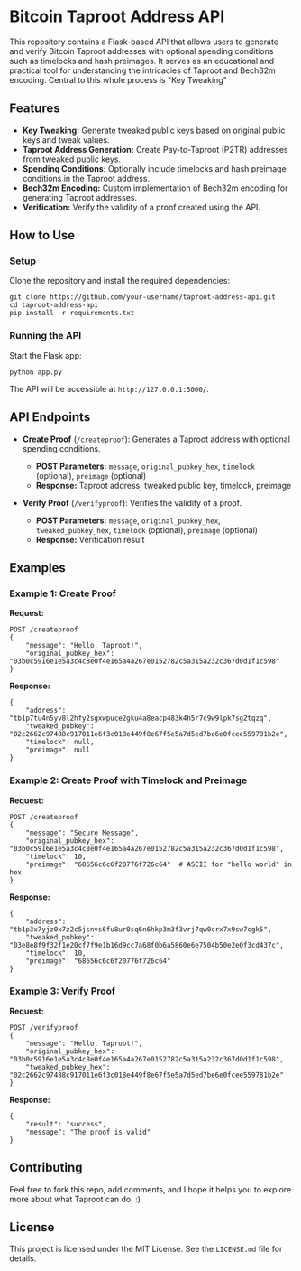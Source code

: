 # Bitcoin Taproot Address API

This repository contains a Flask-based API that allows users to generate and verify Bitcoin Taproot addresses with optional spending conditions such as timelocks and hash preimages. It serves as an educational and practical tool for understanding the intricacies of Taproot and Bech32m encoding. Central to this whole process is "Key Tweaking"

## Features

- **Key Tweaking:** Generate tweaked public keys based on original public keys and tweak values.
- **Taproot Address Generation:** Create Pay-to-Taproot (P2TR) addresses from tweaked public keys.
- **Spending Conditions:** Optionally include timelocks and hash preimage conditions in the Taproot address.
- **Bech32m Encoding:** Custom implementation of Bech32m encoding for generating Taproot addresses.
- **Verification:** Verify the validity of a proof created using the API.

## How to Use

### Setup

Clone the repository and install the required dependencies:

    git clone https://github.com/your-username/taproot-address-api.git
    cd taproot-address-api
    pip install -r requirements.txt

### Running the API

Start the Flask app:

    python app.py

The API will be accessible at `http://127.0.0.1:5000/`.

## API Endpoints

- **Create Proof** (`/createproof`): Generates a Taproot address with optional spending conditions.
    - **POST Parameters:** `message`, `original_pubkey_hex`, `timelock` (optional), `preimage` (optional)
    - **Response:** Taproot address, tweaked public key, timelock, preimage

- **Verify Proof** (`/verifyproof`): Verifies the validity of a proof.
    - **POST Parameters:** `message`, `original_pubkey_hex`, `tweaked_pubkey_hex`, `timelock` (optional), `preimage` (optional)
    - **Response:** Verification result

## Examples

### Example 1: Create Proof

**Request:**

    POST /createproof
    {
        "message": "Hello, Taproot!",
        "original_pubkey_hex": "03b0c5916e1e5a3c4c8e0f4e165a4a267e0152782c5a315a232c367d0d1f1c598"
    }

**Response:**

    {
        "address": "tb1p7tu4n5yv8l2hfy2sgxwpuce2gku4a8eacp483k4h5r7c9w9lpk7sg2tqzq",
        "tweaked_pubkey": "02c2662c97488c917011e6f3c018e449f8e67f5e5a7d5ed7be6e0fcee559781b2e",
        "timelock": null,
        "preimage": null
    }

### Example 2: Create Proof with Timelock and Preimage

**Request:**

    POST /createproof
    {
        "message": "Secure Message",
        "original_pubkey_hex": "03b0c5916e1e5a3c4c8e0f4e165a4a267e0152782c5a315a232c367d0d1f1c598",
        "timelock": 10,
        "preimage": "68656c6c6f20776f726c64"  # ASCII for "hello world" in hex
    }

**Response:**

    {
        "address": "tb1p3x7yjz0x7z2c5jsnvs6fu8ur0sq6n6hkp3m3f3vrj7qw0crx7x9sw7cgk5",
        "tweaked_pubkey": "03e8e8f9f32f1e20cf7f9e1b16d9cc7a68f0b6a5860e6e7504b50e2e0f3cd437c",
        "timelock": 10,
        "preimage": "68656c6c6f20776f726c64"
    }

### Example 3: Verify Proof

**Request:**

    POST /verifyproof
    {
        "message": "Hello, Taproot!",
        "original_pubkey_hex": "03b0c5916e1e5a3c4c8e0f4e165a4a267e0152782c5a315a232c367d0d1f1c598",
        "tweaked_pubkey_hex": "02c2662c97488c917011e6f3c018e449f8e67f5e5a7d5ed7be6e0fcee559781b2e"
    }

**Response:**

    {
        "result": "success",
        "message": "The proof is valid"
    }

## Contributing

Feel free to fork this repo, add comments, and I hope it helps you to explore more about what Taproot can do. :)

## License

This project is licensed under the MIT License. See the `LICENSE.md` file for details.
